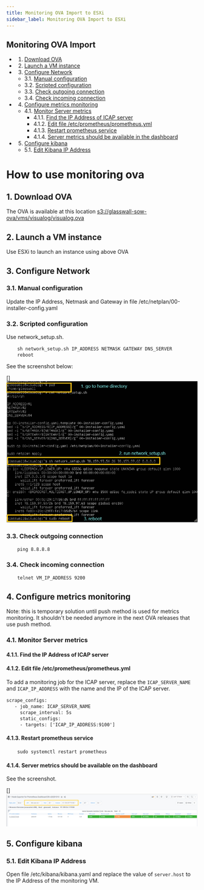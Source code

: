 ```yaml
---
title: Monitoring OVA Import to ESXi
sidebar_label: Monitoring OVA Import to ESXi
---
```

## Monitoring OVA Import

* 1. [Download OVA](#DownloadOVA)
* 2. [Launch a VM instance](#LaunchaVMinstance)
* 3. [Configure Network](#ConfigureNetwork)
	* 3.1. [Manual configuration](#Manualconfiguration)
	* 3.2. [Scripted configuration](#Scriptedconfiguration)
	* 3.3. [Check outgoing connection](#Checkoutgoingconnection)
	* 3.4. [Check incoming connection](#Checkincomingconnection)
* 4. [Configure metrics monitoring](#Configuremetricsmonitoring)
	* 4.1. [Monitor Server metrics](#MonitorServermetrics)
		* 4.1.1. [Find the IP Address of ICAP server](#FindtheIPAddressofICAPserver)
		* 4.1.2. [Edit file /etc/prometheus/prometheus.yml](#Editfileetcprometheusprometheus.yml)
		* 4.1.3. [Restart prometheus service](#Restartprometheusservice)
		* 4.1.4. [Server metrics should be available in the dashboard](#Servermetricsshouldbeavailableinthedashboard)
* 5. [Configure kibana](#Configurekibana)
	* 5.1. [Edit Kibana IP Address](#EditKibanaIPAddress)

# How to use monitoring ova
##  1. <a name='DownloadOVA'></a>Download OVA
The OVA is available at this location [s3://glasswall-sow-ova/vms/visualog/visualog.ova](s3://glasswall-sow-ova/vms/visualog/visualog.ova)
##  2. <a name='LaunchaVMinstance'></a>Launch a VM instance
Use ESXi to launch an instance using above OVA
##  3. <a name='ConfigureNetwork'></a>Configure Network
###  3.1. <a name='Manualconfiguration'></a>Manual configuration
Update the IP Address, Netmask and Gateway in file /etc/netplan/00-installer-config.yaml
###  3.2. <a name='Scriptedconfiguration'></a>Scripted configuration
Use network_setup.sh. 
```
    sh network_setup.sh IP_ADDRESS NETMASK GATEWAY DNS_SERVER
    reboot
```
See the screenshot below:

[]
![](images/visualog-network.png)
###  3.3. <a name='Checkoutgoingconnection'></a>Check outgoing connection
```
    ping 8.8.8.8
``` 
###  3.4. <a name='Checkincomingconnection'></a>Check incoming connection
```
    telnet VM_IP_ADDRESS 9200
```
##  4. <a name='Configuremetricsmonitoring'></a>Configure metrics monitoring 
Note: this is temporary solution until push method is used for metrics monitoring. It shouldn't be needed anymore in the next OVA releases that use push method.
###  4.1. <a name='MonitorServermetrics'></a>Monitor Server metrics 
####  4.1.1. <a name='FindtheIPAddressofICAPserver'></a>Find the IP Address of ICAP server 
####  4.1.2. <a name='Editfileetcprometheusprometheus.yml'></a>Edit file /etc/prometheus/prometheus.yml 
To add a monitoring job for the ICAP server, replace the ```ICAP_SERVER_NAME``` and ```ICAP_IP_ADDRESS``` with the name and the IP of the ICAP server.
```
scrape_configs:
   - job_name: ICAP_SERVER_NAME
     scrape_interval: 5s
     static_configs:
     - targets: ['ICAP_IP_ADDRESS:9100']
```
####  4.1.3. <a name='Restartprometheusservice'></a>Restart prometheus service
```
	sudo systemctl restart prometheus
```
####  4.1.4. <a name='Servermetricsshouldbeavailableinthedashboard'></a>Server metrics should be available on the dashboard
See the screenshot.

[]
![](images/add-icap-metrics.png)
##  5. <a name='Configurekibana'></a>Configure kibana
###  5.1. <a name='EditKibanaIPAddress'></a>Edit Kibana IP Address
Open file /etc/kibana/kibana.yaml and replace the value of ```server.host``` to the IP Address of the monitoring VM.
